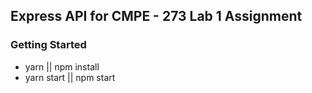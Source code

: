 ## Express API for CMPE - 273 Lab 1 Assignment

### Getting Started
* yarn || npm install
* yarn start || npm start